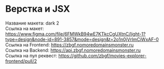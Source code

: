 # Верстка и JSX

Название макета: dark 2  
Ссылка на макет: https://www.figma.com/file/6FMWkB94wE7KTkcCgUXtnC/light-1?type=design&node-id=891-3857&mode=design&t=2o1n0jVrlmCiWxAF-0  
Ссылка на Frontend: https://zbgf.nomoredomainsmonster.ru  
Ссылка на Backend: https://api.zbgf.nomoredomainsmonster.ru  
Ссылка на пул реквест: https://github.com/zbgf/movies-explorer-frontend/pull/2